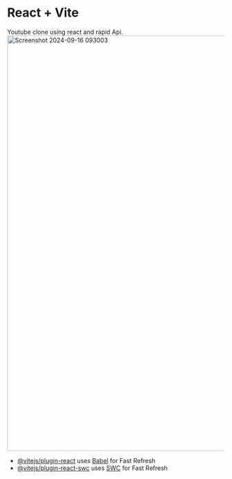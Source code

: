 # React + Vite

Youtube clone using react and rapid Api.<img width="960" alt="Screenshot 2024-09-16 093003" src="https://github.com/user-attachments/assets/326a9f50-8aab-4c73-87ce-aef125c56cfa">


- [@vitejs/plugin-react](https://github.com/vitejs/vite-plugin-react/blob/main/packages/plugin-react/README.md) uses [Babel](https://babeljs.io/) for Fast Refresh
- [@vitejs/plugin-react-swc](https://github.com/vitejs/vite-plugin-react-swc) uses [SWC](https://swc.rs/) for Fast Refresh
